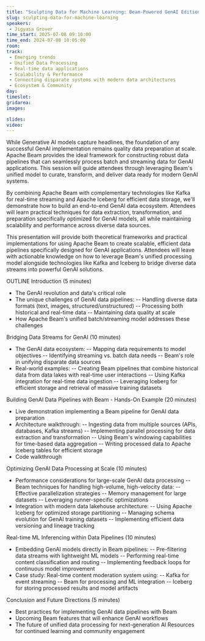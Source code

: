 ```yaml
---
title: "​​Sculpting Data for Machine Learning: Beam-Powered GenAI Edition"
slug: ​​sculpting-data-for-machine-learning
speakers:
 - Jigyasa Grover
time_start: 2025-07-08 09:10:00
time_end: 2024-07-08 10:05:00
room: 
track: 
 - Emerging trends
 - Unified Data Processing
 - Real-time data applications 
 - Scalability & Performance
 - Connecting disparate systems with modern data architectures
 - Ecosystem & Community
day: 
timeslot: 
gridarea: 
images: 

slides:
video: 
---
```


While Generative AI models capture headlines, the foundation of any successful GenAI implementation remains quality data preparation at scale. Apache Beam provides the ideal framework for constructing robust data pipelines that can seamlessly process batch and streaming data for GenAI applications. This session will guide attendees through leveraging Beam's unified model to curate, transform, and deliver data ready for modern GenAI systems.

By combining Apache Beam with complementary technologies like Kafka for real-time streaming and Apache Iceberg for efficient data storage, we'll demonstrate how to build an end-to-end GenAI data ecosystem. Attendees will learn practical techniques for data extraction, transformation, and preparation specifically optimized for GenAI models, all while maintaining scalability and performance across diverse data sources.

This presentation will provide both theoretical frameworks and practical implementations for using Apache Beam to create scalable, efficient data pipelines specifically designed for GenAI applications. Attendees will leave with actionable knowledge on how to leverage Beam's unified processing model alongside technologies like Kafka and Iceberg to bridge diverse data streams into powerful GenAI solutions.


OUTLINE
Introduction (5 minutes)
- The GenAI revolution and data's critical role
- The unique challenges of GenAI data pipelines:
--  Handling diverse data formats (text, images, structured/unstructured)
--  Processing both historical and real-time data
--  Maintaining data quality at scale
- How Apache Beam's unified batch/streaming model addresses these challenges

Bridging Data Streams for GenAI (10 minutes)
- The GenAI data ecosystem:
--  Mapping data requirements to model objectives
--  Identifying streaming vs. batch data needs
--  Beam's role in unifying disparate data sources
- Real-world examples:
--  Creating Beam pipelines that combine historical data from data lakes with real-time user interactions
--  Using Kafka integration for real-time data ingestion
--  Leveraging Iceberg for efficient storage and retrieval of massive training datasets

Building GenAI Data Pipelines with Beam - Hands-On Example (20 minutes)
- Live demonstration implementing a Beam pipeline for GenAI data preparation
- Architecture walkthrough:
--  Ingesting data from multiple sources (APIs, databases, Kafka streams)
--  Implementing parallel processing for data extraction and transformation
--  Using Beam's windowing capabilities for time-based data aggregation
--  Writing processed data to Apache Iceberg tables for efficient storage
- Code walkthrough


Optimizing GenAI Data Processing at Scale (10 minutes)
- Performance considerations for large-scale GenAI data processing
--  Beam techniques for handling high-volume, high-velocity data:
--  Effective parallelization strategies
--  Memory management for large datasets
--  Leveraging runner-specific optimizations
- Integration with modern data lakehouse architecture:
--  Using Apache Iceberg for optimized storage partitioning
--  Managing schema evolution for GenAI training datasets
--  Implementing efficient data versioning and lineage tracking

Real-time ML Inferencing within Data Pipelines (10 minutes)
-  Embedding GenAI models directly in Beam pipelines:
--  Pre-filtering data streams with lightweight ML models
--  Performing real-time content classification and routing
--  Implementing feedback loops for continuous model improvement
- Case study: Real-time content moderation system using:
--  Kafka for event streaming
--  Beam for processing and ML integration
--  Iceberg for storing processed results and model artifacts

Conclusion and Future Directions (5 minutes)
- Best practices for implementing GenAI data pipelines with Beam
- Upcoming Beam features that will enhance GenAI workflows
- The future of unified data processing for next-generation AI
Resources for continued learning and community engagement